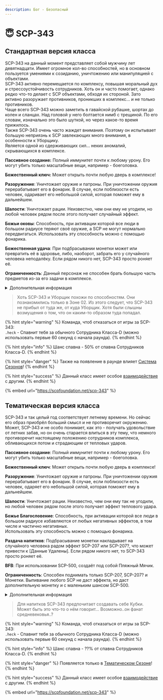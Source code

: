 ```yaml
---
description: Бог - Безопасный
---
```


# 😇 SCP-343

## Стандартная версия класса

SCP-343 на данный момент представляет собой мужчину лет девятнадцати. Имеет огромное кол-во способностей, но в основном пользуется умениями к созиданию, уничтожению или манипуляцией с объектами.\
SCP-343 активно перемещается по комплексу, повышая моральный дух и стрессоустойчивость сотрудников. Хоть он и часто помогает, однако редко что-то делает с SCP объектами, обходя их стороной. Зато активно разоружает противников, проникших в комплекс… и не только противников.\
Чаще всего SCP-343 можно заметить в гавайской рубашке, шортах до колен и сланцах. Над головой у него болтается нимб с трещиной. По его словам, изначально это было шуткой, но через какое-то время прижилось.\
Также SCP-343 очень часто жаждет внимания. Поэтому он испытывает большую неприязнь к SCP завлекающих много внимания, в особенности к Уборщику.\
Является одной из сдерживающих сил… неких аномалий, скрывающихся в комплексе.

**Пассивное создание:** Полный иммунитет почти к любому урону. Его могут убить только масштабные вещи, например - боеголовка.

**Божественный ключ:** Может открыть почти любую дверь в комплексе!

**Разоружение**: Уничтожает оружие и патроны. При уничтожении оружия перерабатывает его в фонарик. В случае, если поблизости есть человек, одаривает его небольшой силой, которая поможет ему в дальнейшем.

**Шалости**: Уничтожает рации. Неизвестно, чем они ему не угодили, но любой человек рядом после этого получает случайный эффект.

**Божьи оковы**: Способность, при активации которой все люди в большом радиусе теряют своё оружие, а SCP не могут нормально передвигаться. Использовать эту способность можно с помощью фонарика.

**Божественная удача**: При подбрасывании монетки может или превратить её в здоровье, либо, наоборот, забрать его у случайного человека неподалёку. Если рядом никого нет, SCP-343 просто роняет её.

**Ограниченность**: Данный персонаж не способен брать большую часть предметов из-за его задачи в комплексе.

<details>

<summary>Дополнительная информация</summary>

* **Класс**: Обучение
* **Уровень доступа**: Божественный ключ
* **Особое снаряжение**: Фонарик

</details>

> Хоть SCP-343 и Уборщик похожи по способностям. Они познакомились только в Зоне 02. Из этого следует, что SCP-343 не прибыл от туда же, от куда Уборщик. Хотя были слышны возмущения о том, что он каким-то образом туда попадал.

{% hint style="warning" %}
Команда, чтоб отказаться от игры за SCP-343:\
`.heck` - Спавнит тебя за обычного Сотрудника Класса-D (можно использовать первые 60 секунд с начала раунда).
{% endhint %}

{% hint style="info" %}
Шанс спавна - 50% от спавна Сотрудников Класса-D.
{% endhint %}

{% hint style="danger" %}
Также на появление в раунде влияет [Система Сезонов](../../server-systems/seasons-system/)!
{% endhint %}

{% hint style="success" %}
Данный класс имеет особое [взаимодействие](../interconnection-of-classes.md) с другим.
{% endhint %}

{% embed url="https://scpfoundation.net/scp-343" %}

## Тематическая версия класса

SCP-343 и так целый год соответствует летнему времени. Но сейчас его образ приобрёл больший смысл и не противоречит окружению. Может, SCP-343 и не особо понимает, как это - получать удовольствие от летних забав, но он очень старается влиться в эту тему, что немного противоречит настоящему положению сотрудников комплекса, обливающихся потом и страдающим от тепловых ударов.

**Пассивное создание**: Полный иммунитет почти к любому урону. Его могут убить только масштабные вещи, например - боеголовка.

**Божественный ключ**: Может открыть почти любую дверь в комплексе!

**Разоружение**: Уничтожает оружие и патроны. При уничтожении оружия перерабатывает его в фонарик. В случае, если поблизости есть человек, одаряет его небольшой силой, которая поможет ему в дальнейшем.

**Шалости**: Уничтожает рации. Неизвестно, чем они ему так не угодили, но любой человек рядом после этого получает эффект теплового удара.

**Божье Благословение**: Способность, при активации которой все люди в большом радиусе избавляются от любых негативных эффектов, в том числе и частично негативных.\
Использовать эту способность можно с помощью фонарика.

**Раздача напитков**: Подбрасывание монетки накладывает на случайного человека радом эффект SCP-207 или SCP-207?, что может привести к \[Данные Удалены]. Если рядом никого нет, то SCP-343 просто роняет её.

**BFB**: При использовании SCP-500, создаёт под собой Пляжный Мячик.

**Ограниченность**: Способен поднимать только SCP-207, SCP-207? и Монетки. Выпивание любого SCP не даст эффекта, но даст дополнительную монетку и с маленьким шансом SCP-500.

<details>

<summary>Дополнительная информация</summary>

* **Класс**: Обучение
* **Уровень доступа**: Божественный ключ
* **Особое снаряжение**: Фонарик

</details>

> Для напитков SCP-343 предпочитает создавать себе Кубки. Может быть это что-то о нём говорит… Возможно..он фанат средневековья..?

{% hint style="warning" %}
Команда, чтоб отказаться от игры за SCP-343:\
`.heck` - Спавнит тебя за обычного Сотрудника Класса-D (можно использовать первые 60 секунд с начала раунда).
{% endhint %}

{% hint style="info" %}
Шанс спавна - ??% от спавна Сотрудников Класса-D.
{% endhint %}

{% hint style="danger" %}
Появляется только в [Тематическом Сезоне](../../server-systems/seasons-system/)!
{% endhint %}

{% hint style="success" %}
Данный класс имеет особое [взаимодействие](../interconnection-of-classes.md) с другим.
{% endhint %}

{% embed url="https://scpfoundation.net/scp-343" %}

